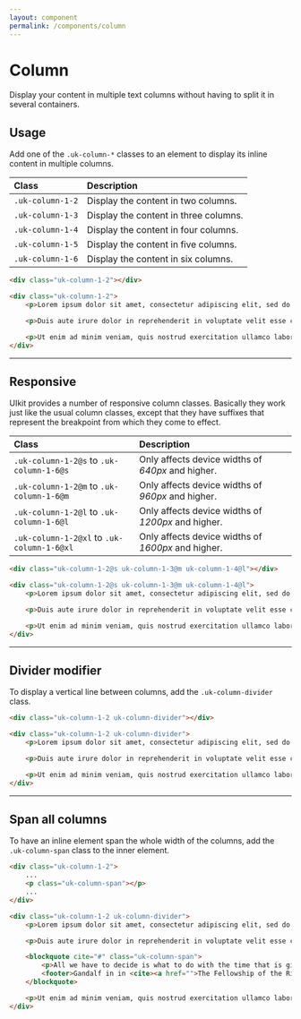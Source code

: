 ```yaml
---
layout: component
permalink: /components/column
---
```


# Column

<p class="uk-text-lead">Display your content in multiple text columns without having to split it in several containers.</p>

## Usage

Add one of the `.uk-column-*` classes to an element to display its inline content in multiple columns.

| Class            | Description                           |
|:-----------------|:--------------------------------------|
| `.uk-column-1-2` | Display the content in two columns.   |
| `.uk-column-1-3` | Display the content in three columns. |
| `.uk-column-1-4` | Display the content in four columns.  |
| `.uk-column-1-5` | Display the content in five columns.  |
| `.uk-column-1-6` | Display the content in six columns.   |

```html
<div class="uk-column-1-2"></div>
```

```html
<div class="uk-column-1-2">
    <p>Lorem ipsum dolor sit amet, consectetur adipiscing elit, sed do eiusmod tempor incididunt ut labore et dolore magna aliqua. Ut enim ad minim veniam, quis nostrud exercitation ullamco laboris.</p>

    <p>Duis aute irure dolor in reprehenderit in voluptate velit esse cillum dolore eu fugiat nulla pariatur. Excepteur sint occaecat cupidatat non proident, sunt in culpa qui officia deserunt mollit anim id est laborum.</p>

    <p>Ut enim ad minim veniam, quis nostrud exercitation ullamco laboris nisi ut aliquip ex ea commodo consequat. Duis aute irure dolor in reprehenderit in voluptate velit esse cillum dolore eu fugiat nulla pariatur. Excepteur sint occaecat cupidatat non proident. Duis aute irure dolor in reprehenderit in voluptate velit esse cillum dolore.</p>
</div>
```

***

## Responsive

UIkit provides a number of responsive column classes. Basically they work just like the usual column classes, except that they have suffixes that represent the breakpoint from which they come to effect.

| Class                                      | Description                                        |
|:-------------------------------------------|:---------------------------------------------------|
| `.uk-column-1-2@s` to `.uk-column-1-6@s`   | Only affects device widths of _640px_ and higher.  |
| `.uk-column-1-2@m` to `.uk-column-1-6@m`   | Only affects device widths of _960px_ and higher.  |
| `.uk-column-1-2@l` to `.uk-column-1-6@l`   | Only affects device widths of _1200px_ and higher. |
| `.uk-column-1-2@xl` to `.uk-column-1-6@xl` | Only affects device widths of _1600px_ and higher. |

```html
<div class="uk-column-1-2@s uk-column-1-3@m uk-column-1-4@l"></div>
```

```html
<div class="uk-column-1-2@s uk-column-1-3@m uk-column-1-4@l">
    <p>Lorem ipsum dolor sit amet, consectetur adipiscing elit, sed do eiusmod tempor incididunt ut labore et dolore magna aliqua. Ut enim ad minim veniam, quis nostrud exercitation ullamco laboris.</p>

    <p>Duis aute irure dolor in reprehenderit in voluptate velit esse cillum dolore eu fugiat nulla pariatur. Excepteur sint occaecat cupidatat non proident, sunt in culpa qui officia deserunt mollit anim id est laborum.</p>

    <p>Ut enim ad minim veniam, quis nostrud exercitation ullamco laboris nisi ut aliquip ex ea commodo consequat. Duis aute irure dolor in reprehenderit in voluptate velit esse cillum dolore eu fugiat nulla pariatur. Excepteur sint occaecat cupidatat non proident. Duis aute irure dolor in reprehenderit in voluptate velit esse cillum dolore.</p>
</div>
```

***

## Divider modifier

To display a vertical line between columns, add the `.uk-column-divider` class.

```html
<div class="uk-column-1-2 uk-column-divider"></div>
```

```html
<div class="uk-column-1-2 uk-column-divider">
    <p>Lorem ipsum dolor sit amet, consectetur adipiscing elit, sed do eiusmod tempor incididunt ut labore et dolore magna aliqua. Ut enim ad minim veniam, quis nostrud exercitation ullamco laboris.</p>

    <p>Duis aute irure dolor in reprehenderit in voluptate velit esse cillum dolore eu fugiat nulla pariatur. Excepteur sint occaecat cupidatat non proident, sunt in culpa qui officia deserunt mollit anim id est laborum.</p>

    <p>Ut enim ad minim veniam, quis nostrud exercitation ullamco laboris nisi ut aliquip ex ea commodo consequat. Duis aute irure dolor in reprehenderit in voluptate velit esse cillum dolore eu fugiat nulla pariatur. Excepteur sint occaecat cupidatat non proident. Duis aute irure dolor in reprehenderit in voluptate velit esse cillum dolore.</p>
</div>
```

***

## Span all columns

To have an inline element span the whole width of the columns, add the `.uk-column-span` class to the inner element.

```html
<div class="uk-column-1-2">
    ...
    <p class="uk-column-span"></p>
    ...
</div>
```

```html
<div class="uk-column-1-2 uk-column-divider">
    <p>Lorem ipsum dolor sit amet, consectetur adipiscing elit, sed do eiusmod tempor incididunt ut labore et dolore magna aliqua. Ut enim ad minim veniam, quis nostrud exercitation ullamco laboris.</p>

    <p>Duis aute irure dolor in reprehenderit in voluptate velit esse cillum dolore eu fugiat nulla pariatur. Excepteur sint occaecat cupidatat non proident, sunt in culpa qui officia deserunt mollit anim id est laborum.</p>

    <blockquote cite="#" class="uk-column-span">
        <p>All we have to decide is what to do with the time that is given us.</p>
        <footer>Gandalf in in <cite><a href="">The Fellowship of the Ring</a></cite></footer>
    </blockquote>

    <p>Ut enim ad minim veniam, quis nostrud exercitation ullamco laboris nisi ut aliquip ex ea commodo consequat. Duis aute irure dolor in reprehenderit in voluptate velit esse cillum dolore eu fugiat nulla pariatur. Excepteur sint occaecat cupidatat non proident. Duis aute irure dolor in reprehenderit in voluptate velit esse cillum dolore.</p>
</div>
```
